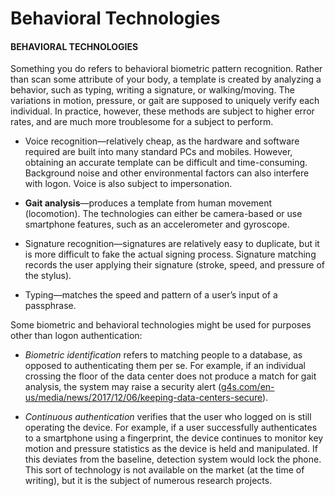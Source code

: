 # Behavioral Technologies

#### BEHAVIORAL TECHNOLOGIES

Something you do refers to behavioral biometric pattern recognition. Rather than scan some attribute of your body, a template is created by analyzing a behavior, such as typing, writing a signature, or walking/moving. The variations in motion, pressure, or gait are supposed to uniquely verify each individual. In practice, however, these methods are subject to higher error rates, and are much more troublesome for a subject to perform.

-   Voice recognition—relatively cheap, as the hardware and software required are built into many standard PCs and mobiles. However, obtaining an accurate template can be difficult and time-consuming. Background noise and other environmental factors can also interfere with logon. Voice is also subject to impersonation.
    
-   **Gait analysis**—produces a template from human movement (locomotion). The technologies can either be camera-based or use smartphone features, such as an accelerometer and gyroscope.
    
-   Signature recognition—signatures are relatively easy to duplicate, but it is more difficult to fake the actual signing process. Signature matching records the user applying their signature (stroke, speed, and pressure of the stylus).
    
-   Typing—matches the speed and pattern of a user’s input of a passphrase.
    

Some biometric and behavioral technologies might be used for purposes other than logon authentication:

-   _Biometric identification_ refers to matching people to a database, as opposed to authenticating them per se. For example, if an individual crossing the floor of the data center does not produce a match for gait analysis, the system may raise a security alert ([g4s.com/en-us/media/news/2017/12/06/keeping-data-centers-secure](https://course.adinusa.id/sections/behavioral-technologies)).
    
-   _Continuous authentication_ verifies that the user who logged on is still operating the device. For example, if a user successfully authenticates to a smartphone using a fingerprint, the device continues to monitor key motion and pressure statistics as the device is held and manipulated. If this deviates from the baseline, detection system would lock the phone. This sort of technology is not available on the market (at the time of writing), but it is the subject of numerous research projects.